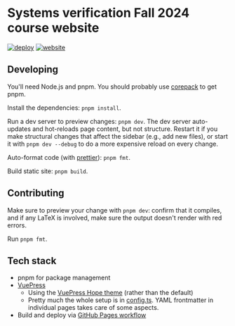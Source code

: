 # Systems verification Fall 2024 course website

[![deploy](https://github.com/tchajed/sys-verif-fa24/actions/workflows/deploy.yml/badge.svg)](https://github.com/tchajed/sys-verif-fa24/actions/workflows/deploy.yml) [![website](https://img.shields.io/badge/website-blue?logo=web)](https://tchajed.github.io/sys-verif-fa24/)

## Developing

You'll need Node.js and pnpm. You should probably use [corepack](https://pnpm.io/installation#using-corepack) to get pnpm.

Install the dependencies: `pnpm install`.

Run a dev server to preview changes: `pnpm dev`. The dev server auto-updates and hot-reloads page content, but not structure. Restart it if you make structural changes that affect the sidebar (e.g., add new files), or start it with `pnpm dev --debug` to do a more expensive reload on every change.

Auto-format code (with [prettier](https://prettier.io/)): `pnpm fmt`.

Build static site: `pnpm build`.

## Contributing

Make sure to preview your change with `pnpm dev`: confirm that it compiles, and if any LaTeX is involved, make sure the output doesn't render with red errors.

Run `pnpm fmt`.

## Tech stack

- pnpm for package management
- [VuePress](https://vuepress.vuejs.org/)
  - Using the [VuePress Hope theme](https://theme-hope.vuejs.press/) (rather than the default)
  - Pretty much the whole setup is in [config.ts](docs/.vuepress/config.ts). YAML frontmatter in individual pages takes care of some aspects.
- Build and deploy via [GitHub Pages workflow](./.github/workflows/deploy.yml)
